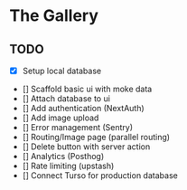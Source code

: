 # The Gallery

## TODO

- [x] Setup local database
- [] Scaffold basic ui with moke data
- [] Attach database to ui
- [] Add authentication (NextAuth)
- [] Add image upload
- [] Error management (Sentry)
- [] Routing/Image page (parallel routing)
- [] Delete button with server action
- [] Analytics (Posthog)
- [] Rate limiting (upstash)
- [] Connect Turso for production database

